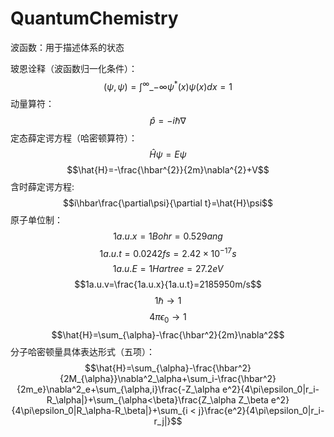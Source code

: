# QuantumChemistry
波函数：用于描述体系的状态

玻恩诠释（波函数归一化条件）：
$$(\psi,\psi)=\int^{\infty}\_{-\infty}\psi^{*}(x)\psi(x)dx=1$$
动量算符：
$$\hat{p}=-i\hbar\nabla$$
定态薛定谔方程（哈密顿算符）：
$$\hat{H}\psi=E\psi$$
$$\hat{H}=-\frac{\hbar^{2}}{2m}\nabla^{2}+V$$
含时薛定谔方程:
$$i\hbar\frac{\partial\psi}{\partial t}=\hat{H}\psi$$
原子单位制：
$$1a.u.x=1Bohr=0.529ang$$
$$1a.u.t=0.0242fs=2.42\times10^{-17}s$$
$$1a.u.E=1Hartree=27.2eV$$
$$1a.u.v=\frac{1a.u.x}{1a.u.t}=2185950m/s$$
$$1\hbar\rightarrow1$$
$$4\pi\epsilon_{0}\rightarrow1$$
$$\hat{H}=\sum_{\alpha}-\frac{\hbar^2}{2m}\nabla^2$$
分子哈密顿量具体表达形式（五项）：
$$\hat{H}=\sum_{\alpha}-\frac{\hbar^2}{2M_{\alpha}}\nabla^2_\alpha+\sum_i-\frac{\hbar^2}{2m_e}\nabla^2_e+\sum_{\alpha,i}\frac{-Z_\alpha e^2}{4\pi\epsilon_0|r_i-R_\alpha|}+\sum_{\alpha<\beta}\frac{Z_\alpha Z_\beta e^2}{4\pi\epsilon_0|R_\alpha-R_\beta|}+\sum_{i < j}\frac{e^2}{4\pi\epsilon_0|r_i-r_j|}$$
